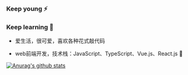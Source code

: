 ### Keep young :zap:
### Keep learning 💪





-  爱生活，很可爱，喜欢各种花式敲代码 

-  web前端开发，技术栈：JavaScript、TypeScript、Vue.js、React.js :book:


[![Anurag's github stats](https://github-readme-stats.vercel.app/api?username=TangTangJia)](https://github.com/TangTangJia)